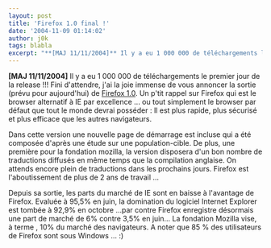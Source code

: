 ```yaml
---
layout: post
title: 'Firefox 1.0 final !'
date: '2004-11-09 01:14:02'
author: j0k
tags: blabla
excerpt: "**[MAJ 11/11/2004]** Il y a eu 1 000 000 de téléchargements le premier jour de la release !!!     \nFini d'attendre, j'ai la joie immense de vous annoncer la sortie (prévu pour aujourd'hui) de [Firefox 1.0](http://ftp26moz.newaol.com/pub/mozilla.org/firefox/releases/1.0/win32/fr-FR/).   Un p'tit rappel sur Firefox qui est le browser alternatif à IE      …"
---
```


**[MAJ 11/11/2004]** Il y a eu 1 000 000 de téléchargements le premier jour de la release !!!
Fini d'attendre, j'ai la joie immense de vous annoncer la sortie (prévu pour aujourd'hui) de [Firefox 1.0](http://ftp26moz.newaol.com/pub/mozilla.org/firefox/releases/1.0/win32/fr-FR/).   Un p'tit rappel sur Firefox qui est le browser alternatif à IE par excellence ... ou tout simplement le browser par défaut que tout le monde devrai posséder : Il est plus rapide, plus sécurisé et plus efficace que les autres navigateurs.

Dans cette version une nouvelle page de démarrage est incluse qui a été composée d'après une étude sur une population-cible. De plus, une première pour la fondation mozilla, la version disposera d'un bon nombre de traductions diffusés en même temps que la compilation anglaise. On attends encore plein de traductions dans les prochains jours.   Firefox est l'aboutissement de plus de 2 ans de travail ...

Depuis sa sortie, les parts du marché de IE sont en baisse à l'avantage de Firefox. Evaluée à 95,5% en juin, la domination du logiciel Internet Explorer est tombée à 92,9% en octobre ...par contre Firefox enregistre désormais une part de marché de 6% contre 3,5% en juin...    La fondation Mozilla vise, à terme , 10% du marché des navigateurs.    A noter que 85 % des utilisateurs de Firefox sont sous Windows ... :)
